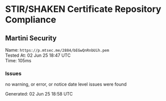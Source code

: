 # STIR/SHAKEN Certificate Repository Compliance

## Martini Security

Name: `https://p.mtsec.me/2884/bEGwQnRnbUih.pem`\
Tested At: 02 Jun 25 18:47 UTC\
Time: 105ms

### Issues

no warning, or error, or notice date level issues were found

Generated: 02 Jun 25 18:58 UTC